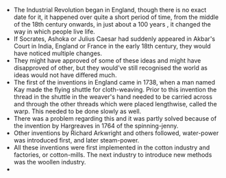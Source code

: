 - The Industrial Revolution began in England, though there is no exact date for it, it happened over quite a short period of time, from the middle of the 18th century onwards, in just about a 100 years , it changed the way in which people live life.
- If Socrates, Ashoka or Julius Caesar had suddenly appeared in Akbar's Court in India, England or France in the early 18th century, they would have noticed multiple changes.
- They might have approved of some of these ideas and might have disapproved of other, but they would've still recognised the world as ideas would not have differed much.
- The first of the inventions in England came in 1738, when a man named Kay made the flying shuttle for cloth-weaving. Prior to this invention the thread in the shuttle in the weaver's hand needed to be carried across and through the other threads which were placed lengthwise, called the warp. This needed to be done slowly as well.
- There was a problem regarding this and it was partly solved because of the invention by Hargreaves in 1764 of the spinning-jenny.
- Other inventions by Richard Arkwright and others followed, water-power was introduced first, and later steam-power.
- All these inventions were first implemented in the cotton industry and factories, or cotton-mills. The next industry to introduce new methods was the woollen industry.
-